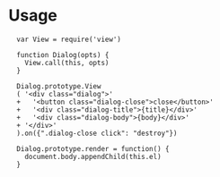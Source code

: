 # Usage

      var View = require('view')

      function Dialog(opts) {
        View.call(this, opts)
      }

      Dialog.prototype.View
      ( '<div class="dialog">'
      +   '<button class="dialog-close">close</button>'
      +   '<div class="dialog-title">{title}</div>'
      +   '<div class="dialog-body">{body}</div>'
      + '</div>'
      ).on({".dialog-close click": "destroy"})

      Dialog.prototype.render = function() {
        document.body.appendChild(this.el)
      }

